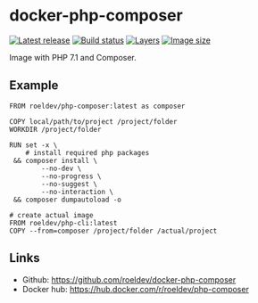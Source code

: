 docker-php-composer
===================

[![Latest release][latest-release-img]][latest-release-url]
[![Build status][build-status-img]][build-status-url]
[![Layers][image-layers-img]][image-layers-url]
[![Image size][image-size-img]][image-size-url]

[latest-release-img]: https://img.shields.io/github/release/roeldev/docker-php-composer.svg?label=latest
[latest-release-url]: https://github.com/roeldev/docker-php-composer/releases
[build-status-img]: https://img.shields.io/docker/cloud/build/roeldev/php-composer.svg
[build-status-url]: https://hub.docker.com/r/roeldev/php-composer/builds
[image-layers-img]: https://img.shields.io/microbadger/layers/roeldev/php-composer/latest.svg
[image-layers-url]: https://microbadger.com/images/roeldev/php-composer
[image-size-img]: https://img.shields.io/microbadger/image-size/roeldev/php-composer/latest.svg
[image-size-url]: https://hub.docker.com/r/roeldev/php-composer/tags


Image with PHP 7.1 and Composer.

## Example
```
FROM roeldev/php-composer:latest as composer

COPY local/path/to/project /project/folder
WORKDIR /project/folder

RUN set -x \
    # install required php packages
 && composer install \
        --no-dev \
        --no-progress \
        --no-suggest \
        --no-interaction \
 && composer dumpautoload -o

# create actual image
FROM roeldev/php-cli:latest
COPY --from=composer /project/folder /actual/project
```

## Links
- Github: https://github.com/roeldev/docker-php-composer
- Docker hub: https://hub.docker.com/r/roeldev/php-composer
